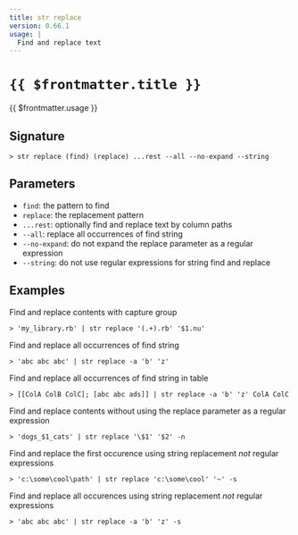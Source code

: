 ```yaml
---
title: str replace
version: 0.66.1
usage: |
  Find and replace text
---
```


# <code>{{ $frontmatter.title }}</code>

<div style='white-space: pre-wrap;'>{{ $frontmatter.usage }}</div>

## Signature

```> str replace (find) (replace) ...rest --all --no-expand --string```

## Parameters

 -  `find`: the pattern to find
 -  `replace`: the replacement pattern
 -  `...rest`: optionally find and replace text by column paths
 -  `--all`: replace all occurrences of find string
 -  `--no-expand`: do not expand the replace parameter as a regular expression
 -  `--string`: do not use regular expressions for string find and replace

## Examples

Find and replace contents with capture group
```shell
> 'my_library.rb' | str replace '(.+).rb' '$1.nu'
```

Find and replace all occurrences of find string
```shell
> 'abc abc abc' | str replace -a 'b' 'z'
```

Find and replace all occurrences of find string in table
```shell
> [[ColA ColB ColC]; [abc abc ads]] | str replace -a 'b' 'z' ColA ColC
```

Find and replace contents without using the replace parameter as a regular expression
```shell
> 'dogs_$1_cats' | str replace '\$1' '$2' -n
```

Find and replace the first occurence using string replacement *not* regular expressions
```shell
> 'c:\some\cool\path' | str replace 'c:\some\cool' '~' -s
```

Find and replace all occurences using string replacement *not* regular expressions
```shell
> 'abc abc abc' | str replace -a 'b' 'z' -s
```
